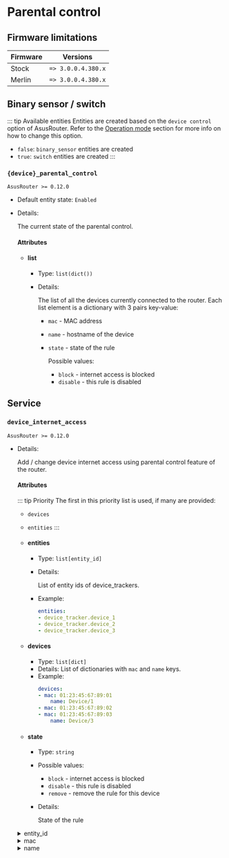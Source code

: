 # Parental control

## Firmware limitations

|Firmware|          Versions|
|--------|------------------|
|Stock   |`=> 3.0.0.4.380.x`|
|Merlin  |`=> 3.0.0.4.380.x`|

## Binary sensor / switch

::: tip Available entities
Entities are created based on the `device control` option of AsusRouter. Refer to the [Operation mode](../guide/configuration/operation-mode.md) section for more info on how to change this option.
- `false`: `binary_sensor` entities are created
- `true`: `switch` entities are created
:::

### `{device}_parental_control`

`AsusRouter >= 0.12.0`

-   Default entity state: `Enabled`
-   Details:

    The current state of the parental control.

    #### Attributes

    -   #### list

        -   Type: `list(dict())`
        -   Details:

            The list of all the devices currently connected to the router. Each list element is a dictionary with 3 pairs key-value:
            -   `mac` - MAC address
            -   `name` - hostname of the device
            -   `state` - state of the rule

                Possible values:
                -   `block` - internet access is blocked
                -   `disable` - this rule is disabled

## Service

### `device_internet_access`

`AsusRouter >= 0.12.0`

-   Details:

    Add / change device internet access using parental control feature of the router.

    #### Attributes

    ::: tip Priority
    The first in this priority list is used, if many are provided:
    - `devices`
    - `entities`
    :::

    -   #### entities

        -   Type: `list[entity_id]`
        -   Details:

            List of entity ids of device_trackers.
        -   Example:

            ```yaml
            entities:
            - device_tracker.device_1
            - device_tracker.device_2
            - device_tracker.device_3
            ```

    -   #### devices

        -   Type: `list[dict]`
        -   Details: List of dictionaries with `mac` and `name` keys.
        -   Example:
            ```yaml
            devices:
            - mac: 01:23:45:67:89:01
                name: Device/1
            - mac: 01:23:45:67:89:02
            - mac: 01:23:45:67:89:03
                name: Device/3
            ```

    -   #### state

        -   Type: `string`
        -   Possible values:
            -   `block` - internet access is blocked
            -   `disable` - this rule is disabled
            -   `remove` - remove the rule for this device
        -   Details:

            State of the rule

    <details>
    <summary>entity_id</summary>

    ::: danger Removed
    `AsusRouter >= 0.12.0 | < 0.15.0`

    Use [`entities`](#entities) instead
    :::

    -   Type: `string`
    -   Details:

        `entity_id` of device_tracker.
    </details>

    <details>
    <summary>mac</summary>

    ::: danger Removed
    in `0.15.0`

    Use [`devices`](#devices) instead
    :::

    -   Type: `string`
    -   Details:

        MAC address of device.
    </details>

    <details>
    <summary>name</summary>

    ::: danger Removed
    in `0.15.0`

    Use [`devices`](#devices) instead
    :::

    -   Type: `string`
    -   Details:

        Device name to be saved in parental control rules. If not selected, hostname from the entity will be used. If not selected and MAC is used, MAC will also be used as name
    </details>
